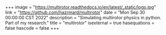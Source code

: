 +++
image = "https://multirotor.readthedocs.io/en/latest/_static/logo.jpg"
link = "https://github.com/hazrmard/multirotor"
date = "Mon Sep 30 00:00:00 CST 2022"
description = "Simulating multirotor physics in python. Part of my research."
title = "multirotor"
isexternal = true
hasequations = false
hascode = false
+++
